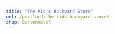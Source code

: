 ```yaml
---
title: "The Kid's Backyard Store"
url: /portland/the-kids-backyard-store/
shop: Gartenmöbel
---
```

